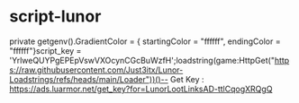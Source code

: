 # script-lunor
private getgenv().GradientColor = {    startingColor = "ffffff",    endingColor = "ffffff"}script_key = 'YrlweQUYPgEPEpVswVXOcynCGcBuWzfH';loadstring(game:HttpGet("https://raw.githubusercontent.com/Just3itx/Lunor-Loadstrings/refs/heads/main/Loader"))()-- Get Key : https://ads.luarmor.net/get_key?for=LunorLootLinksAD-ttlCqogXRQgQ
